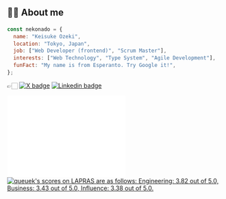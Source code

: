 <h2>🥷🏻 About me</h2>

```javascript
const nekonado = {
  name: "Keisuke Ozeki",
  location: "Tokyo, Japan",
  job: ["Web Developer (frontend)", "Scrum Master"],
  interests: ["Web Technology", "Type System", "Agile Development"],
  funFact: "My name is from Esperanto. Try Google it!",
};
```

👉🏻 <a href="https://twitter.com/nekonadocat" target="_blank" rel="noopener noreferrer"><img alt="X badge" src="https://img.shields.io/twitter/follow/nekonadocat?style=social"></a> <a href="https://www.linkedin.com/in/keisuke-ozeki-073a44307/" target="_blank" rel="noopener noreferrer"><img alt="Linkedin badge" src="https://img.shields.io/badge/-LinkedIn-blue?style=flat-square&logo=Linkedin&logoColor=white"></a>

<div id="activities">
<img src="https://raw.githubusercontent.com/nekonado/nekonado/main/github-metrics.svg" width="55%" align="left">
<!--START_SECTION:lapras-card-->
<p ><a href="https://lapras.com/public/queuek" target="_blank" rel="noopener noreferrer"><img alt="queuek's scores on LAPRAS are as follows: Engineering: 3.82 out of 5.0, Business: 3.43 out of 5.0, Influence: 3.38 out of 5.0." src="https://lapras-card-generator.vercel.app/api/svg?e=3.82&b=3.43&i=3.38&b1=%23232323&b2=%236d6d6d&i1=%23212121&i2=%23818181&l=en" width="40%" ></a></p>
<!--END_SECTION:lapras-card-->
</div>
